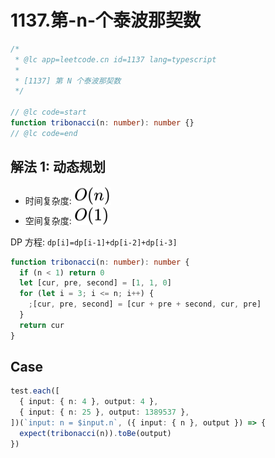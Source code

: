 # 1137.第-n-个泰波那契数

```ts
/*
 * @lc app=leetcode.cn id=1137 lang=typescript
 *
 * [1137] 第 N 个泰波那契数
 */

// @lc code=start
function tribonacci(n: number): number {}
// @lc code=end
```

## 解法 1: 动态规划

- 时间复杂度: <!-- $O(n)$ --> <img style="transform: translateY(0.1em); background: white;" src="./svg/o-n.svg" alt="O(n)">
- 空间复杂度: <!-- $O(1)$ --> <img style="transform: translateY(0.1em); background: white;" src="./svg/o-1.svg" alt="O(1)">

DP 方程: `dp[i]=dp[i-1]+dp[i-2]+dp[i-3]`

```ts
function tribonacci(n: number): number {
  if (n < 1) return 0
  let [cur, pre, second] = [1, 1, 0]
  for (let i = 3; i <= n; i++) {
    ;[cur, pre, second] = [cur + pre + second, cur, pre]
  }
  return cur
}
```

## Case

```ts
test.each([
  { input: { n: 4 }, output: 4 },
  { input: { n: 25 }, output: 1389537 },
])(`input: n = $input.n`, ({ input: { n }, output }) => {
  expect(tribonacci(n)).toBe(output)
})
```
